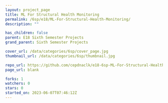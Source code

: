 ```yaml
---
layout: project_page
title: ML For Structural Health Monitoring
permalink: /6sp/e18/ML-For-Structural-Health-Monitoring/
description: ""

has_children: false
parent: E18 Sixth Semester Projects
grand_parent: Sixth Semester Projects

cover_url: /data/categories/6sp/cover_page.jpg
thumbnail_url: /data/categories/6sp/thumbnail.jpg

repo_url: https://github.com/cepdnaclk/e18-6sp-ML-For-Structural-Health-Monitoring
page_url: blank

forks: 1
watchers: 0
stars: 0
started_on: 2023-06-07T07:46:12Z
---
```



